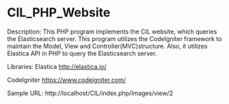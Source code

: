 # CIL_PHP_Website

Description: 
This PHP program implements the CIL website, which queries the Elasticsearch server. This program utilizes the CodeIgniter framework to maintain the Model, View and Controller(MVC)structure. Also, it utilizes Elastica API in PHP to query the Elasticsearch server.

Libraries:
Elastica http://elastica.io/

CodeIgniter https://www.codeigniter.com/

Sample URL:
http://localhost/CIL/index.php/Images/view/2
